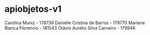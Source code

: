 # apiobjetos-v1
Carolina Muniz - 178739
Danielle Cristina de Barros - 179770
Mariene Bianca Florencio - 181543
Otávio Aurélio Silva Carneiro - 179948
